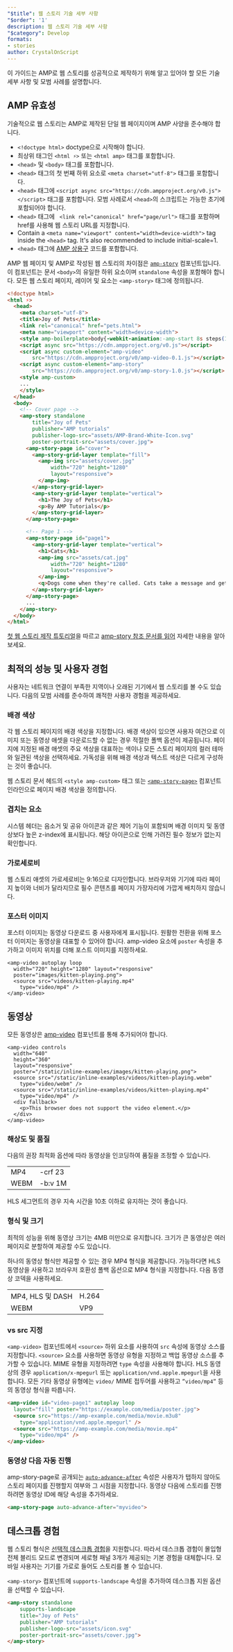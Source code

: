 ```yaml
---
"$title": 웹 스토리 기술 세부 사항
"$order": '1'
description: 웹 스토리 기술 세부 사항
"$category": Develop
formats:
- stories
author: CrystalOnScript
---
```


이 가이드는 AMP로 웹 스토리를 성공적으로 제작하기 위해 알고 있어야 할 모든 기술 세부 사항 및 모범 사례를 설명합니다.

## AMP 유효성

기술적으로 웹 스토리는 AMP로 제작된 단일 웹 페이지이며 AMP 사양을 준수해야 합니다.

- `<!doctype html>` doctype으로 시작해야 합니다.
- 최상위 태그인 `<html ⚡>` 또는 `<html amp>` 태그를 포함합니다.
- `<head>` 및 `<body>` 태그를 포함합니다.
- `<head>` 태그의 첫 번째 하위 요소로 `<meta charset="utf-8">` 태그를 포함합니다.
- `<head>` 태그에 `<script async src="https://cdn.ampproject.org/v0.js"></script>` 태그를 포함합니다. 모범 사례로서 `<head>`의 스크립트는 가능한 초기에 포함되어야 합니다.
- `<head>` 태그에 ` <link rel="canonical" href="page/url">` 태그를 포함하며 href를 사용해 웹 스토리 URL를 지정합니다.
- Contain a `<meta name="viewport" content="width=device-width">` tag inside the `<head>` tag. It's also recommended to include initial-scale=1.
- `<head>` 태그에 [AMP 상용구](https://amp.dev/documentation/guides-and-tutorials/learn/spec/amp-boilerplate/?format=websites) 코드를 포함합니다.

AMP 웹 페이지 및 AMP로 작성된 웹 스토리의 차이점은 [`amp-story`](https://amp.dev/documentation/components/amp-story/?format=stories) 컴포넌트입니다. 이 컴포넌트는 문서 `<body>`의 유일한 하위 요소이며 `standalone` 속성을 포함해야 합니다. 모든 웹 스토리 페이지, 레이어 및 요소는 `<amp-story>` 태그에 정의됩니다.

```html
<!doctype html>
<html ⚡>
  <head>
    <meta charset="utf-8">
    <title>Joy of Pets</title>
    <link rel="canonical" href="pets.html">
    <meta name="viewport" content="width=device-width">
    <style amp-boilerplate>body{-webkit-animation:-amp-start 8s steps(1,end) 0s 1 normal both;-moz-animation:-amp-start 8s steps(1,end) 0s 1 normal both;-ms-animation:-amp-start 8s steps(1,end) 0s 1 normal both;animation:-amp-start 8s steps(1,end) 0s 1 normal both}@-webkit-keyframes -amp-start{from{visibility:hidden}to{visibility:visible}}@-moz-keyframes -amp-start{from{visibility:hidden}to{visibility:visible}}@-ms-keyframes -amp-start{from{visibility:hidden}to{visibility:visible}}@-o-keyframes -amp-start{from{visibility:hidden}to{visibility:visible}}@keyframes -amp-start{from{visibility:hidden}to{visibility:visible}}</style><noscript><style amp-boilerplate>body{-webkit-animation:none;-moz-animation:none;-ms-animation:none;animation:none}</style></noscript>
    <script async src="https://cdn.ampproject.org/v0.js"></script>
    <script async custom-element="amp-video"
        src="https://cdn.ampproject.org/v0/amp-video-0.1.js"></script>
    <script async custom-element="amp-story"
        src="https://cdn.ampproject.org/v0/amp-story-1.0.js"></script>
    <style amp-custom>
    ...
    </style>
  </head>
  <body>
    <!-- Cover page -->
    <amp-story standalone
        title="Joy of Pets"
        publisher="AMP tutorials"
        publisher-logo-src="assets/AMP-Brand-White-Icon.svg"
        poster-portrait-src="assets/cover.jpg">
      <amp-story-page id="cover">
        <amp-story-grid-layer template="fill">
          <amp-img src="assets/cover.jpg"
              width="720" height="1280"
              layout="responsive">
          </amp-img>
        </amp-story-grid-layer>
        <amp-story-grid-layer template="vertical">
          <h1>The Joy of Pets</h1>
          <p>By AMP Tutorials</p>
        </amp-story-grid-layer>
      </amp-story-page>

      <!-- Page 1 -->
      <amp-story-page id="page1">
        <amp-story-grid-layer template="vertical">
          <h1>Cats</h1>
          <amp-img src="assets/cat.jpg"
              width="720" height="1280"
              layout="responsive">
          </amp-img>
          <q>Dogs come when they're called. Cats take a message and get back to you. --Mary Bly</q>
        </amp-story-grid-layer>
      </amp-story-page>
      ...
    </amp-story>
  </body>
</html>
```

[첫 웹 스토리 제작 튜토리얼](../start/visual_story/?format=stories)을 따르고 [amp-story 참조 문서를 읽어](../../components/reference/amp-story/?format=stories) 자세한 내용을 알아보세요.

## 최적의 성능 및 사용자 경험

사용자는 네트워크 연결이 부족한 지역이나 오래된 기기에서 웹 스토리를 볼 수도 있습니다. 다음의 모범 사례를 준수하여 쾌적한 사용자 경험을 제공하세요.

### 배경 색상

각 웹 스토리 페이지의 배경 색상을 지정합니다. 배경 색상이 있으면 사용자 여건으로 이미지 또는 동영상 애셋을 다운로드할 수 없는 경우 적절한 폴백 옵션이 제공됩니다. 페이지에 지정된 배경 애셋의 주요 색상을 대표하는 색이나 모든 스토리 페이지의 컬러 테마와 일관된 색상을 선택하세요. 가독성을 위해 배경 색상과 텍스트 색상은 다르게 구성하는 것이 좋습니다.

웹 스토리 문서 헤드의 `<style amp-custom>` 태그 또는 [`<amp-story-page>`](https://amp.dev/documentation/components/amp-story-page/?format=stories) 컴포넌트 인라인으로 페이지 배경 색상을 정의합니다.

### 겹치는 요소

시스템 헤더는 음소거 및 공유 아이콘과 같은 제어 기능이 포함되며 배경 이미지 및 동영상보다 높은 z-index에 표시됩니다. 해당 아이콘으로 인해 가려진 필수 정보가 없는지 확인합니다.

### 가로세로비

웹 스토리 애셋의 가로세로비는 9:16으로 디자인합니다. 브라우저와 기기에 따라 페이지 높이와 너비가 달라지므로 필수 콘텐츠를 페이지 가장자리에 가깝게 배치하지 않습니다.

### 포스터 이미지

포스터 이미지는 동영상 다운로드 중 사용자에게 표시됩니다. 원활한 전환을 위해 포스터 이미지는 동영상을 대표할 수 있어야 합니다. amp-video 요소에 `poster` 속성을 추가하고 이미지 위치를 더해 포스트 이미지를 지정하세요.

```
<amp-video autoplay loop
  width="720" height="1280" layout="responsive"
  poster="images/kitten-playing.png">
  <source src="videos/kitten-playing.mp4"
    type="video/mp4" />
</amp-video>
```

## 동영상

모든 동영상은 [amp-video](https://amp.dev/documentation/components/amp-video/?format=stories) 컴포넌트를 통해 추가되어야 합니다.

```
<amp-video controls
  width="640"
  height="360"
  layout="responsive"
  poster="/static/inline-examples/images/kitten-playing.png">
  <source src="/static/inline-examples/videos/kitten-playing.webm"
    type="video/webm" />
  <source src="/static/inline-examples/videos/kitten-playing.mp4"
    type="video/mp4" />
  <div fallback>
    <p>This browser does not support the video element.</p>
  </div>
</amp-video>
```

### 해상도 및 품질

다음의 권장 최적화 옵션에 따라 동영상을 인코딩하여 품질을 조정할 수 있습니다.

<table>
  <tr>
   <td>MP4    </td>
   <td>-crf 23    </td>
  </tr>
  <tr>
   <td>WEBM    </td>
   <td>-b:v 1M    </td>
  </tr>
</table>

HLS 세그먼트의 경우 지속 시간을 10초 이하로 유지하는 것이 좋습니다.

### 형식 및 크기

최적의 성능을 위해 동영상 크기는 4MB 미만으로 유지합니다. 크기가 큰 동영상은 여러 페이지로 분할하여 제공할 수도 있습니다.

하나의 동영상 형식만 제공할 수 있는 경우 MP4 형식을 제공합니다. 가능하다면 HLS 동영상을 사용하고 브라우저 호환성 폴백 옵션으로 MP4 형식을 지정합니다. 다음 동영상 코덱을 사용하세요.

<table>
  <tr>
   <td>MP4, HLS 및 DASH</td>
   <td>H.264    </td>
  </tr>
  <tr>
   <td>WEBM    </td>
   <td>VP9    </td>
  </tr>
</table>

### <source> vs src 지정</source>

`<amp-video>` 컴포넌트에서 `<source>` 하위 요소를 사용하여 `src` 속성에 동영상 소스를 지정합니다.  `<source>` 요소를 사용하면 동영상 유형을 지정하고 백업 동영상 소스를 추가할 수 있습니다. MIME 유형을 지정하려면 `type` 속성을 사용해야 합니다. HLS 동영상의 경우 `application/x-mpegurl` 또는 `application/vnd.apple.mpegurl`을 사용합니다. 모든 기타 동영상 유형에는 `video/` MIME 접두어를 사용하고 `”video/mp4”` 등의 동영상 형식을 따릅니다.

```html
<amp-video id="video-page1" autoplay loop
  layout="fill" poster="https://example.com/media/poster.jpg">
  <source src="https://amp-example.com/media/movie.m3u8"
    type="application/vnd.apple.mpegurl" />
  <source src="https://amp-example.com/media/movie.mp4"
    type="video/mp4" />
</amp-video>
```

### 동영상 다음 자동 진행

amp-story-page로 공개되는 [`auto-advance-after`](https://amp.dev/documentation/components/amp-story-page/?format=stories#auto-advance-after-%5Boptional%5D) 속성은 사용자가 탭하지 않아도 스토리 페이지를 진행할지 여부와 그 시점을 지정합니다. 동영상 다음에 스토리를 진행하려면 동영상 ID에 해당 속성을 추가하세요.

```html
<amp-story-page auto-advance-after="myvideo">
```

## 데스크톱 경험

웹 스토리 형식은 [선택적 데스크톱 경험](https://github.com/ampproject/amphtml/blob/master/extensions/amp-story/amp-story.md#landscape-orientation-and-full-bleed-desktop-experience-opt-in)을 지원합니다. 따라서 데스크톱 경험이 몰입형 전체 블리드 모드로 변경되며 세로형 패널 3개가 제공되는 기본 경험을 대체합니다. 모바일 사용자는 기기를 가로로 들어도 스토리를 볼 수 있습니다.

`<amp-story>` 컴포넌트에 `supports-landscape` 속성을 추가하여 데스크톱 지원 옵션을 선택할 수 있습니다.

```html
<amp-story standalone
    supports-landscape
    title="Joy of Pets"
    publisher="AMP tutorials"
    publisher-logo-src="assets/icon.svg"
    poster-portrait-src="assets/cover.jpg">
</amp-story>
```

